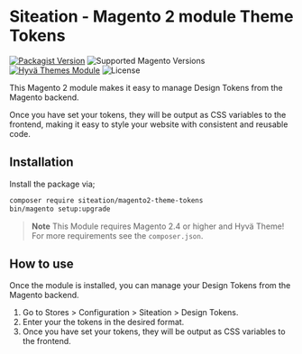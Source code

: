 # Siteation - Magento 2 module Theme Tokens

[![Packagist Version](https://img.shields.io/packagist/v/siteation/magento2-theme-tokens?style=for-the-badge)](https://packagist.org/packages/siteation/magento2-theme-tokens)
![Supported Magento Versions](https://img.shields.io/badge/magento-%202.4-brightgreen.svg?logo=magento&longCache=true&style=for-the-badge)
[![Hyvä Themes Module](https://img.shields.io/badge/Hyva_Themes-Module-3df0af.svg?longCache=true&style=for-the-badge)](https://hyva.io/)
![License](https://img.shields.io/github/license/siteation/magento2-theme-tokens?color=%23234&style=for-the-badge)

This Magento 2 module makes it easy to manage Design Tokens from the Magento backend.

Once you have set your tokens,
they will be output as CSS variables to the frontend,
making it easy to style your website with consistent and reusable code.

## Installation

Install the package via;

```bash
composer require siteation/magento2-theme-tokens
bin/magento setup:upgrade
```

> **Note** This Module requires Magento 2.4 or higher and Hyvä Theme!
> For more requirements see the `composer.json`.

## How to use

Once the module is installed, you can manage your Design Tokens from the Magento backend.

1. Go to Stores > Configuration > Siteation > Design Tokens.
2. Enter your the tokens in the desired format.
4. Once you have set your tokens, they will be output as CSS variables to the frontend.
